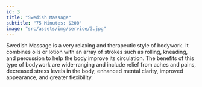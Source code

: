 ```yaml
---
id: 3
title: "Swedish Massage"
subtitle: "75 Minutes: $200"
image: "src/assets/img/service/3.jpg"
---
```


Swedish Massage is a very relaxing and therapeutic style of bodywork. It combines oils or lotion with an array of strokes such as rolling, kneading, and percussion to help the body improve its circulation. The benefits of this type of bodywork are wide-ranging and include relief from aches and pains, decreased stress levels in the body, enhanced mental clarity, improved appearance, and greater flexibility.

